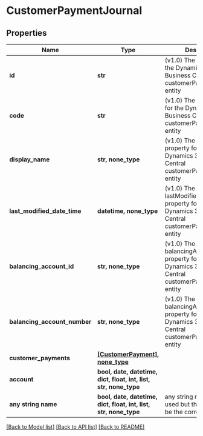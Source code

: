 # CustomerPaymentJournal


## Properties
Name | Type | Description | Notes
------------ | ------------- | ------------- | -------------
**id** | **str** | (v1.0) The id property for the Dynamics 365 Business Central customerPaymentJournal entity | [optional] 
**code** | **str** | (v1.0) The code property for the Dynamics 365 Business Central customerPaymentJournal entity | [optional] 
**display_name** | **str, none_type** | (v1.0) The displayName property for the Dynamics 365 Business Central customerPaymentJournal entity | [optional] 
**last_modified_date_time** | **datetime, none_type** | (v1.0) The lastModifiedDateTime property for the Dynamics 365 Business Central customerPaymentJournal entity | [optional] 
**balancing_account_id** | **str, none_type** | (v1.0) The balancingAccountId property for the Dynamics 365 Business Central customerPaymentJournal entity | [optional] 
**balancing_account_number** | **str, none_type** | (v1.0) The balancingAccountNumber property for the Dynamics 365 Business Central customerPaymentJournal entity | [optional] 
**customer_payments** | [**[CustomerPayment], none_type**](CustomerPayment.md) |  | [optional] 
**account** | **bool, date, datetime, dict, float, int, list, str, none_type** |  | [optional] 
**any string name** | **bool, date, datetime, dict, float, int, list, str, none_type** | any string name can be used but the value must be the correct type | [optional]

[[Back to Model list]](../README.md#documentation-for-models) [[Back to API list]](../README.md#documentation-for-api-endpoints) [[Back to README]](../README.md)


